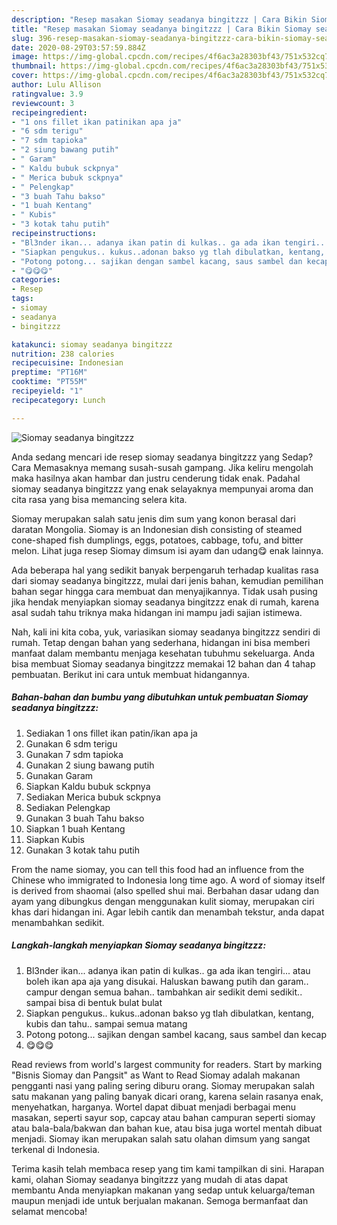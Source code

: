```yaml
---
description: "Resep masakan Siomay seadanya bingitzzz | Cara Bikin Siomay seadanya bingitzzz Yang Lezat"
title: "Resep masakan Siomay seadanya bingitzzz | Cara Bikin Siomay seadanya bingitzzz Yang Lezat"
slug: 396-resep-masakan-siomay-seadanya-bingitzzz-cara-bikin-siomay-seadanya-bingitzzz-yang-lezat
date: 2020-08-29T03:57:59.884Z
image: https://img-global.cpcdn.com/recipes/4f6ac3a28303bf43/751x532cq70/siomay-seadanya-bingitzzz-foto-resep-utama.jpg
thumbnail: https://img-global.cpcdn.com/recipes/4f6ac3a28303bf43/751x532cq70/siomay-seadanya-bingitzzz-foto-resep-utama.jpg
cover: https://img-global.cpcdn.com/recipes/4f6ac3a28303bf43/751x532cq70/siomay-seadanya-bingitzzz-foto-resep-utama.jpg
author: Lulu Allison
ratingvalue: 3.9
reviewcount: 3
recipeingredient:
- "1 ons fillet ikan patinikan apa ja"
- "6 sdm terigu"
- "7 sdm tapioka"
- "2 siung bawang putih"
- " Garam"
- " Kaldu bubuk sckpnya"
- " Merica bubuk sckpnya"
- " Pelengkap"
- "3 buah Tahu bakso"
- "1 buah Kentang"
- " Kubis"
- "3 kotak tahu putih"
recipeinstructions:
- "Bl3nder ikan... adanya ikan patin di kulkas.. ga ada ikan tengiri... atau boleh ikan apa aja yang disukai. Haluskan bawang putih dan garam.. campur dengan semua bahan.. tambahkan air sedikit demi sedikit.. sampai bisa di bentuk bulat bulat"
- "Siapkan pengukus.. kukus..adonan bakso yg tlah dibulatkan, kentang, kubis dan tahu.. sampai semua matang"
- "Potong potong... sajikan dengan sambel kacang, saus sambel dan kecap"
- "😋😋😋"
categories:
- Resep
tags:
- siomay
- seadanya
- bingitzzz

katakunci: siomay seadanya bingitzzz 
nutrition: 238 calories
recipecuisine: Indonesian
preptime: "PT16M"
cooktime: "PT55M"
recipeyield: "1"
recipecategory: Lunch

---
```



![Siomay seadanya bingitzzz](https://img-global.cpcdn.com/recipes/4f6ac3a28303bf43/751x532cq70/siomay-seadanya-bingitzzz-foto-resep-utama.jpg)

Anda sedang mencari ide resep siomay seadanya bingitzzz yang Sedap? Cara Memasaknya memang susah-susah gampang. Jika keliru mengolah maka hasilnya akan hambar dan justru cenderung tidak enak. Padahal siomay seadanya bingitzzz yang enak selayaknya mempunyai aroma dan cita rasa yang bisa memancing selera kita.

Siomay merupakan salah satu jenis dim sum yang konon berasal dari daratan Mongolia. Siomay is an Indonesian dish consisting of steamed cone-shaped fish dumplings, eggs, potatoes, cabbage, tofu, and bitter melon. Lihat juga resep Siomay dimsum isi ayam dan udang😋 enak lainnya.

Ada beberapa hal yang sedikit banyak berpengaruh terhadap kualitas rasa dari siomay seadanya bingitzzz, mulai dari jenis bahan, kemudian pemilihan bahan segar hingga cara membuat dan menyajikannya. Tidak usah pusing jika hendak menyiapkan siomay seadanya bingitzzz enak di rumah, karena asal sudah tahu triknya maka hidangan ini mampu jadi sajian istimewa.


Nah, kali ini kita coba, yuk, variasikan siomay seadanya bingitzzz sendiri di rumah. Tetap dengan bahan yang sederhana, hidangan ini bisa memberi manfaat dalam membantu menjaga kesehatan tubuhmu sekeluarga. Anda bisa membuat Siomay seadanya bingitzzz memakai 12 bahan dan 4 tahap pembuatan. Berikut ini cara untuk membuat hidangannya.

<!--inarticleads1-->

##### Bahan-bahan dan bumbu yang dibutuhkan untuk pembuatan Siomay seadanya bingitzzz:

1. Sediakan 1 ons fillet ikan patin/ikan apa ja
1. Gunakan 6 sdm terigu
1. Gunakan 7 sdm tapioka
1. Gunakan 2 siung bawang putih
1. Gunakan  Garam
1. Siapkan  Kaldu bubuk sckpnya
1. Sediakan  Merica bubuk sckpnya
1. Sediakan  Pelengkap
1. Gunakan 3 buah Tahu bakso
1. Siapkan 1 buah Kentang
1. Siapkan  Kubis
1. Gunakan 3 kotak tahu putih


From the name siomay, you can tell this food had an influence from the Chinese who immigrated to Indonesia long time ago. A word of siomay itself is derived from shaomai (also spelled shui mai. Berbahan dasar udang dan ayam yang dibungkus dengan menggunakan kulit siomay, merupakan ciri khas dari hidangan ini. Agar lebih cantik dan menambah tekstur, anda dapat menambahkan sedikit. 

<!--inarticleads2-->

##### Langkah-langkah menyiapkan Siomay seadanya bingitzzz:

1. Bl3nder ikan... adanya ikan patin di kulkas.. ga ada ikan tengiri... atau boleh ikan apa aja yang disukai. Haluskan bawang putih dan garam.. campur dengan semua bahan.. tambahkan air sedikit demi sedikit.. sampai bisa di bentuk bulat bulat
1. Siapkan pengukus.. kukus..adonan bakso yg tlah dibulatkan, kentang, kubis dan tahu.. sampai semua matang
1. Potong potong... sajikan dengan sambel kacang, saus sambel dan kecap
1. 😋😋😋


Read reviews from world&#39;s largest community for readers. Start by marking &#34;Bisnis Siomay dan Pangsit&#34; as Want to Read Siomay adalah makanan pengganti nasi yang paling sering diburu orang. Siomay merupakan salah satu makanan yang paling banyak dicari orang, karena selain rasanya enak, menyehatkan, harganya. Wortel dapat dibuat menjadi berbagai menu masakan, seperti sayur sop, capcay atau bahan campuran seperti siomay atau bala-bala/bakwan dan bahan kue, atau bisa juga wortel mentah dibuat menjadi. Siomay ikan merupakan salah satu olahan dimsum yang sangat terkenal di Indonesia. 

Terima kasih telah membaca resep yang tim kami tampilkan di sini. Harapan kami, olahan Siomay seadanya bingitzzz yang mudah di atas dapat membantu Anda menyiapkan makanan yang sedap untuk keluarga/teman maupun menjadi ide untuk berjualan makanan. Semoga bermanfaat dan selamat mencoba!
